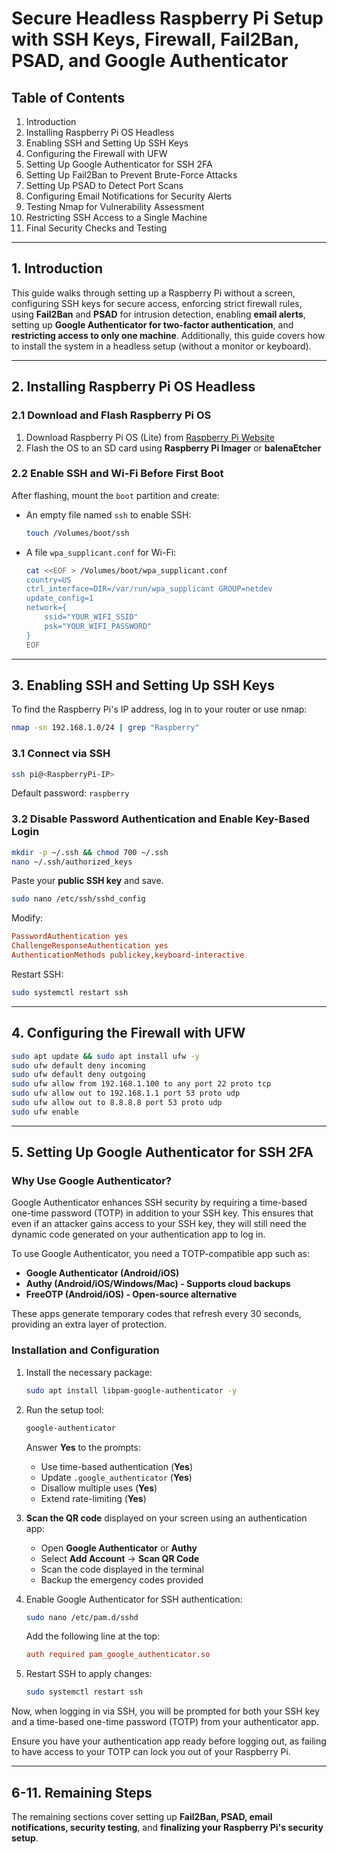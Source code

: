 # Secure Headless Raspberry Pi Setup with SSH Keys, Firewall, Fail2Ban, PSAD, and Google Authenticator

## Table of Contents

1. Introduction
2. Installing Raspberry Pi OS Headless
3. Enabling SSH and Setting Up SSH Keys
4. Configuring the Firewall with UFW
5. Setting Up Google Authenticator for SSH 2FA
6. Setting Up Fail2Ban to Prevent Brute-Force Attacks
7. Setting Up PSAD to Detect Port Scans
8. Configuring Email Notifications for Security Alerts
9. Testing Nmap for Vulnerability Assessment
10. Restricting SSH Access to a Single Machine
11. Final Security Checks and Testing

---

## 1. Introduction

This guide walks through setting up a Raspberry Pi without a screen, configuring SSH keys for secure access, enforcing strict firewall rules, using **Fail2Ban** and **PSAD** for intrusion detection, enabling **email alerts**, setting up **Google Authenticator for two-factor authentication**, and **restricting access to only one machine**. Additionally, this guide covers how to install the system in a headless setup (without a monitor or keyboard).

---

## 2. Installing Raspberry Pi OS Headless

### 2.1 Download and Flash Raspberry Pi OS

1. Download Raspberry Pi OS (Lite) from [Raspberry Pi Website](https://www.raspberrypi.org/software/operating-systems/)
2. Flash the OS to an SD card using **Raspberry Pi Imager** or **balenaEtcher**

### 2.2 Enable SSH and Wi-Fi Before First Boot

After flashing, mount the `boot` partition and create:

- An empty file named `ssh` to enable SSH:
  ```sh
  touch /Volumes/boot/ssh
  ```
- A file `wpa_supplicant.conf` for Wi-Fi:
  ```sh
  cat <<EOF > /Volumes/boot/wpa_supplicant.conf
  country=US
  ctrl_interface=DIR=/var/run/wpa_supplicant GROUP=netdev
  update_config=1
  network={
      ssid="YOUR_WIFI_SSID"
      psk="YOUR_WIFI_PASSWORD"
  }
  EOF
  ```

---

## 3. Enabling SSH and Setting Up SSH Keys

To find the Raspberry Pi's IP address, log in to your router or use nmap:
```sh
nmap -sn 192.168.1.0/24 | grep "Raspberry"
```

### 3.1 Connect via SSH
```sh
ssh pi@<RaspberryPi-IP>
```
Default password: `raspberry`

### 3.2 Disable Password Authentication and Enable Key-Based Login
```sh
mkdir -p ~/.ssh && chmod 700 ~/.ssh
nano ~/.ssh/authorized_keys
```
Paste your **public SSH key** and save.

```sh
sudo nano /etc/ssh/sshd_config
```
Modify:
```ini
PasswordAuthentication yes
ChallengeResponseAuthentication yes
AuthenticationMethods publickey,keyboard-interactive
```
Restart SSH:
```sh
sudo systemctl restart ssh
```

---

## 4. Configuring the Firewall with UFW

```sh
sudo apt update && sudo apt install ufw -y
sudo ufw default deny incoming
sudo ufw default deny outgoing
sudo ufw allow from 192.168.1.100 to any port 22 proto tcp
sudo ufw allow out to 192.168.1.1 port 53 proto udp
sudo ufw allow out to 8.8.8.8 port 53 proto udp
sudo ufw enable
```

---

## 5. Setting Up Google Authenticator for SSH 2FA

### Why Use Google Authenticator?

Google Authenticator enhances SSH security by requiring a time-based one-time password (TOTP) in addition to your SSH key. This ensures that even if an attacker gains access to your SSH key, they will still need the dynamic code generated on your authentication app to log in.

To use Google Authenticator, you need a TOTP-compatible app such as:

- **Google Authenticator (Android/iOS)**
- **Authy (Android/iOS/Windows/Mac) - Supports cloud backups**
- **FreeOTP (Android/iOS) - Open-source alternative**

These apps generate temporary codes that refresh every 30 seconds, providing an extra layer of protection.

### Installation and Configuration

1. Install the necessary package:
   ```sh
   sudo apt install libpam-google-authenticator -y
   ```

2. Run the setup tool:
   ```sh
   google-authenticator
   ```
   Answer **Yes** to the prompts:
   - Use time-based authentication (**Yes**)
   - Update `.google_authenticator` (**Yes**)
   - Disallow multiple uses (**Yes**)
   - Extend rate-limiting (**Yes**)

3. **Scan the QR code** displayed on your screen using an authentication app:
   - Open **Google Authenticator** or **Authy**
   - Select **Add Account** → **Scan QR Code**
   - Scan the code displayed in the terminal
   - Backup the emergency codes provided

4. Enable Google Authenticator for SSH authentication:
   ```sh
   sudo nano /etc/pam.d/sshd
   ```
   Add the following line at the top:
   ```ini
   auth required pam_google_authenticator.so
   ```

5. Restart SSH to apply changes:
   ```sh
   sudo systemctl restart ssh
   ```

Now, when logging in via SSH, you will be prompted for both your SSH key and a time-based one-time password (TOTP) from your authenticator app.

Ensure you have your authentication app ready before logging out, as failing to have access to your TOTP can lock you out of your Raspberry Pi.

---

## 6-11. Remaining Steps

The remaining sections cover setting up **Fail2Ban, PSAD, email notifications, security testing**, and **finalizing your Raspberry Pi's security setup**.

